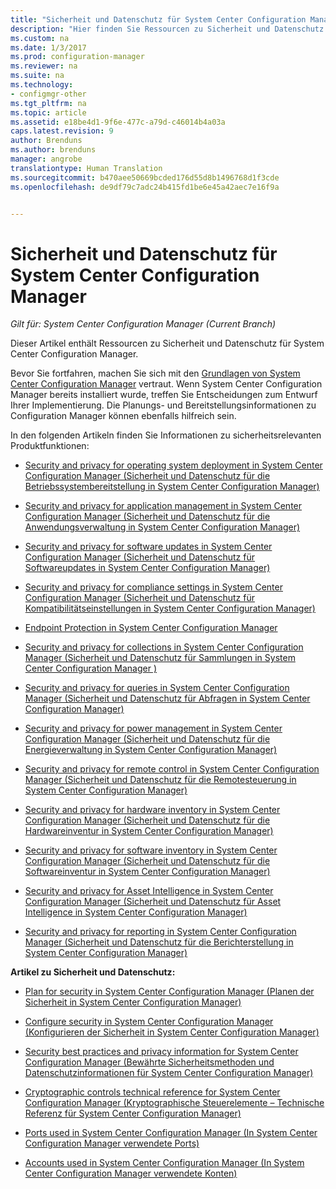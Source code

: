 ```yaml
---
title: "Sicherheit und Datenschutz für System Center Configuration Manager | Microsoft-Dokumentation"
description: "Hier finden Sie Ressourcen zu Sicherheit und Datenschutz für System Center Configuration Manager."
ms.custom: na
ms.date: 1/3/2017
ms.prod: configuration-manager
ms.reviewer: na
ms.suite: na
ms.technology:
- configmgr-other
ms.tgt_pltfrm: na
ms.topic: article
ms.assetid: e18be4d1-9f6e-477c-a79d-c46014b4a03a
caps.latest.revision: 9
author: Brenduns
ms.author: brenduns
manager: angrobe
translationtype: Human Translation
ms.sourcegitcommit: b470aee50669bcded176d55d8b1496768d1f3cde
ms.openlocfilehash: de9df79c7adc24b415fd1be6e45a42aec7e16f9a


---
```

# <a name="security-and-privacy-for-system-center-configuration-manager"></a>Sicherheit und Datenschutz für System Center Configuration Manager

*Gilt für: System Center Configuration Manager (Current Branch)*

Dieser Artikel enthält Ressourcen zu Sicherheit und Datenschutz für System Center Configuration Manager.  

 Bevor Sie fortfahren, machen Sie sich mit den [Grundlagen von System Center Configuration Manager](../../../core/understand/fundamentals.md) vertraut. Wenn System Center Configuration Manager bereits installiert wurde, treffen Sie Entscheidungen zum Entwurf Ihrer Implementierung. Die Planungs- und Bereitstellungsinformationen zu Configuration Manager können ebenfalls hilfreich sein.  

 In den folgenden Artikeln finden Sie Informationen zu sicherheitsrelevanten Produktfunktionen:  

-   [Security and privacy for operating system deployment in System Center Configuration Manager (Sicherheit und Datenschutz für die Betriebssystembereitstellung in System Center Configuration Manager)](../../../osd/plan-design/security-and-privacy-for-operating-system-deployment.md)  

-   [Security and privacy for application management in System Center Configuration Manager (Sicherheit und Datenschutz für die Anwendungsverwaltung in System Center Configuration Manager)](../../../apps/plan-design/security-and-privacy-for-application-management.md)  

-   [Security and privacy for software updates in System Center Configuration Manager (Sicherheit und Datenschutz für Softwareupdates in System Center Configuration Manager)](../../../sum/plan-design/security-and-privacy-for-software-updates.md)  

-   [Security and privacy for compliance settings in System Center Configuration Manager (Sicherheit und Datenschutz für Kompatibilitätseinstellungen in System Center Configuration Manager)](../../../compliance/plan-design/security-and-privacy-for-compliance-settings.md)  

-   [Endpoint Protection in System Center Configuration Manager](../../../protect/deploy-use/endpoint-protection.md)  

-   [Security and privacy for collections in System Center Configuration Manager (Sicherheit und Datenschutz für Sammlungen in System Center Configuration Manager )](../../../core/clients/manage/collections/security-and-privacy-for-collections.md)  

-   [Security and privacy for queries in System Center Configuration Manager (Sicherheit und Datenschutz für Abfragen in System Center Configuration Manager)](../../../core/servers/manage/security-and-privacy-for-queries.md)  

-   [Security and privacy for power management in System Center Configuration Manager (Sicherheit und Datenschutz für die Energieverwaltung in System Center Configuration Manager)](../../../core/clients/manage/power/security-and-privacy-for-power-management.md)  

-   [Security and privacy for remote control in System Center Configuration Manager (Sicherheit und Datenschutz für die Remotesteuerung in System Center Configuration Manager)](../../../core/clients/manage/remote-control/security-and-privacy-for-remote-control.md)  

-   [Security and privacy for hardware inventory in System Center Configuration Manager (Sicherheit und Datenschutz für die Hardwareinventur in System Center Configuration Manager)](../../../core/clients/manage/inventory/security-and-privacy-for-hardware-inventory.md)  

-   [Security and privacy for software inventory in System Center Configuration Manager (Sicherheit und Datenschutz für die Softwareinventur in System Center Configuration Manager)](../../../core/clients/manage/inventory/security-and-privacy-for-software-inventory.md)  

-   [Security and privacy for Asset Intelligence in System Center Configuration Manager (Sicherheit und Datenschutz für Asset Intelligence in System Center Configuration Manager)](../../../core/clients/manage/asset-intelligence/security-and-privacy-for-asset-intelligence.md)  

-   [Security and privacy for reporting in System Center Configuration Manager (Sicherheit und Datenschutz für die Berichterstellung in System Center Configuration Manager)](../../../core/servers/manage/security-and-privacy-for-reporting.md)  



 **Artikel zu Sicherheit und Datenschutz:**  

-   [Plan for security in System Center Configuration Manager (Planen der Sicherheit in System Center Configuration Manager)](../../../core/plan-design/security/plan-for-security.md)  

-   [Configure security in System Center Configuration Manager (Konfigurieren der Sicherheit in System Center Configuration Manager)](../../../core/plan-design/security/configure-security.md)  


-   [Security best practices and privacy information for System Center Configuration Manager (Bewährte Sicherheitsmethoden und Datenschutzinformationen für System Center Configuration Manager)](../../../core/plan-design/security/security-best-practices-and-privacy-information.md)  

-   [Cryptographic controls technical reference for System Center Configuration Manager (Kryptographische Steuerelemente – Technische Referenz für System Center Configuration Manager)](../../../protect/deploy-use/cryptographic-controls-technical-reference.md)  

-   [Ports used in System Center Configuration Manager (In System Center Configuration Manager verwendete Ports)](../../../core/plan-design/hierarchy/ports.md)  

-   [Accounts used in System Center Configuration Manager (In System Center Configuration Manager verwendete Konten)](../../../core/plan-design/hierarchy/accounts.md)  



<!--HONumber=Jan17_HO1-->


